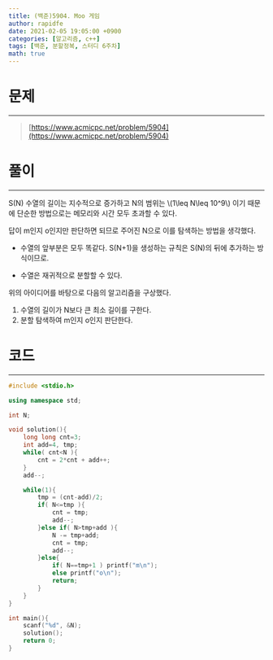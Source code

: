 ```yaml
---
title: (백준)5904. Moo 게임
author: rapidfe
date: 2021-02-05 19:05:00 +0900
categories: [알고리즘, c++]
tags: [백준, 분할정복, 스터디 6주차]
math: true
---
```


# 문제

---

> [https://www.acmicpc.net/problem/5904](https://www.acmicpc.net/problem/5904)



# 풀이

---

S(N) 수열의 길이는 지수적으로 증가하고 N의 범위는 \\(1\leq N\leq 10^9\\) 이기 때문에 단순한 방법으로는 메모리와 시간 모두 초과할 수 있다.

답이 m인지 o인지만 판단하면 되므로 주어진 N으로 이를 탐색하는 방법을 생각했다.

- 수열의 앞부분은 모두 똑같다. S(N+1)을 생성하는 규칙은 S(N)의 뒤에 추가하는 방식이므로.

- 수열은 재귀적으로 분할할 수 있다.

위의 아이디어를 바탕으로 다음의 알고리즘을 구상했다.

1. 수열의 길이가 N보다 큰 최소 길이를 구한다.
2. 분할 탐색하여 m인지 o인지 판단한다.



# 코드

---

```c++
#include <stdio.h>

using namespace std;

int N;

void solution(){
    long long cnt=3;
    int add=4, tmp;
    while( cnt<N ){
        cnt = 2*cnt + add++;
    }
    add--;

    while(1){
        tmp = (cnt-add)/2;
        if( N<=tmp ){
            cnt = tmp;
            add--;
        }else if( N>tmp+add ){
            N -= tmp+add;
            cnt = tmp;
            add--;
        }else{
            if( N==tmp+1 ) printf("m\n");
            else printf("o\n");
            return;
        }
    }
}

int main(){
    scanf("%d", &N);
    solution();
    return 0;
}
```

